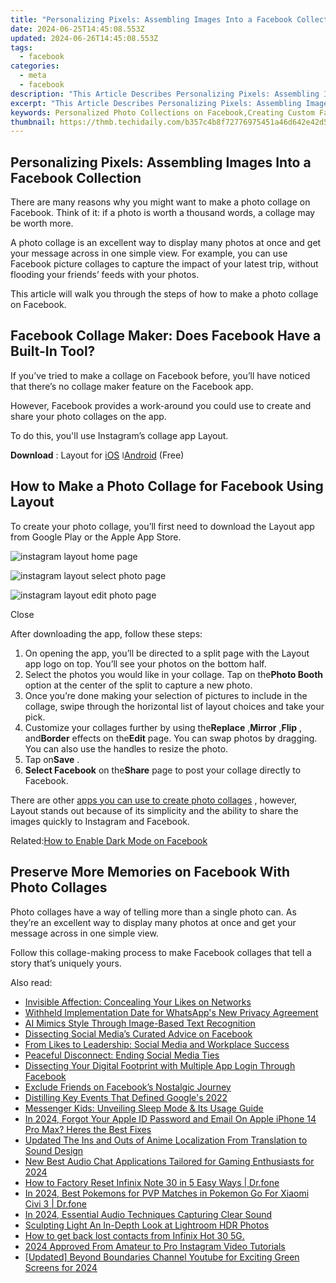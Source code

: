 ```yaml
---
title: "Personalizing Pixels: Assembling Images Into a Facebook Collection"
date: 2024-06-25T14:45:08.553Z
updated: 2024-06-26T14:45:08.553Z
tags:
  - facebook
categories:
  - meta
  - facebook
description: "This Article Describes Personalizing Pixels: Assembling Images Into a Facebook Collection"
excerpt: "This Article Describes Personalizing Pixels: Assembling Images Into a Facebook Collection"
keywords: Personalized Photo Collections on Facebook,Creating Custom Facebook Albums,Facebook Image Aggregation Techniques,Tailored Visual Content for Social Media,Building Facebook Pixel Assemblies,Integrating Images Into Facebook Presence,Customized Photographic Collections on FB
thumbnail: https://thmb.techidaily.com/b357c4b8f72776975451a46d642e42d569af6d435c0d587f7372c46c2b7924bd.jpg
---
```


## Personalizing Pixels: Assembling Images Into a Facebook Collection

 There are many reasons why you might want to make a photo collage on Facebook. Think of it: if a photo is worth a thousand words, a collage may be worth more.

 A photo collage is an excellent way to display many photos at once and get your message across in one simple view. For example, you can use Facebook picture collages to capture the impact of your latest trip, without flooding your friends’ feeds with your photos.

 This article will walk you through the steps of how to make a photo collage on Facebook.

## Facebook Collage Maker: Does Facebook Have a Built-In Tool?

 If you’ve tried to make a collage on Facebook before, you’ll have noticed that there’s no collage maker feature on the Facebook app.

 However, Facebook provides a work-around you could use to create and share your photo collages on the app.

To do this, you'll use Instagram’s collage app Layout.

**Download** : Layout for [iOS](https://apps.apple.com/us/app/layout-from-instagram/id967351793) ǀ[Android](https://www.anrdoezrs.net/links/7251228/type/dlg/sid/UUmuoUeUpU96430/https://play.google.com/store/apps/details?id=com.instagram.layout&hl=en&gl=US) (Free)

## How to Make a Photo Collage for Facebook Using Layout

 To create your photo collage, you’ll first need to download the Layout app from Google Play or the Apple App Store.

![instagram layout home page](https://static1.makeuseofimages.com/wordpress/wp-content/uploads/2021/04/instagram-layout-home-page.jpg)

![instagram layout select photo page](https://static1.makeuseofimages.com/wordpress/wp-content/uploads/2021/04/instagram-layout-select-photo-page.jpg)

![instagram layout edit photo page](https://static1.makeuseofimages.com/wordpress/wp-content/uploads/2021/04/instagram-layour-edit-photo-page.jpg)

Close

After downloading the app, follow these steps:

1. On opening the app, you’ll be directed to a split page with the Layout app logo on top. You’ll see your photos on the bottom half.
2. Select the photos you would like in your collage. Tap on the**Photo Booth** option at the center of the split to capture a new photo.
3. Once you’re done making your selection of pictures to include in the collage, swipe through the horizontal list of layout choices and take your pick.
4. Customize your collages further by using the**Replace** ,**Mirror** ,**Flip** , and**Border** effects on the**Edit** page. You can swap photos by dragging. You can also use the handles to resize the photo.
5. Tap on**Save** .
6. **Select Facebook** on the**Share** page to post your collage directly to Facebook.

 There are other [apps you can use to create photo collages](https://www.makeuseof.com/best-photo-collage-apps-android-ios/) , however, Layout stands out because of its simplicity and the ability to share the images quickly to Instagram and Facebook.

 Related:[How to Enable Dark Mode on Facebook](https://www.makeuseof.com/how-to-facebook-dark-mode/)

## Preserve More Memories on Facebook With Photo Collages

 Photo collages have a way of telling more than a single photo can. As they’re an excellent way to display many photos at once and get your message across in one simple view.

 Follow this collage-making process to make Facebook collages that tell a story that’s uniquely yours.


<ins class="adsbygoogle"
     style="display:block"
     data-ad-format="autorelaxed"
     data-ad-client="ca-pub-7571918770474297"
     data-ad-slot="1223367746"></ins>



<ins class="adsbygoogle"
     style="display:block"
     data-ad-client="ca-pub-7571918770474297"
     data-ad-slot="8358498916"
     data-ad-format="auto"
     data-full-width-responsive="true"></ins>

<span class="atpl-alsoreadstyle">Also read:</span>
<div><ul>
<li><a href="https://facebook.techidaily.com/invisible-affection-concealing-your-likes-on-networks/"><u>Invisible Affection: Concealing Your Likes on Networks</u></a></li>
<li><a href="https://facebook.techidaily.com/withheld-implementation-date-for-whatsapps-new-privacy-agreement/"><u>Withheld Implementation Date for WhatsApp's New Privacy Agreement</u></a></li>
<li><a href="https://facebook.techidaily.com/ai-mimics-style-through-image-based-text-recognition/"><u>AI Mimics Style Through Image-Based Text Recognition</u></a></li>
<li><a href="https://facebook.techidaily.com/dissecting-social-medias-curated-advice-on-facebook/"><u>Dissecting Social Media’s Curated Advice on Facebook</u></a></li>
<li><a href="https://facebook.techidaily.com/from-likes-to-leadership-social-media-and-workplace-success/"><u>From Likes to Leadership: Social Media and Workplace Success</u></a></li>
<li><a href="https://facebook.techidaily.com/peaceful-disconnect-ending-social-media-ties/"><u>Peaceful Disconnect: Ending Social Media Ties</u></a></li>
<li><a href="https://facebook.techidaily.com/dissecting-your-digital-footprint-with-multiple-app-login-through-facebook/"><u>Dissecting Your Digital Footprint with Multiple App Login Through Facebook</u></a></li>
<li><a href="https://facebook.techidaily.com/exclude-friends-on-facebooks-nostalgic-journey/"><u>Exclude Friends on Facebook’s Nostalgic Journey</u></a></li>
<li><a href="https://facebook.techidaily.com/distilling-key-events-that-defined-googles-2022/"><u>Distilling Key Events That Defined Google's 2022</u></a></li>
<li><a href="https://facebook.techidaily.com/messenger-kids-unveiling-sleep-mode-and-its-usage-guide/"><u>Messenger Kids: Unveiling Sleep Mode & Its Usage Guide</u></a></li>
<li><a href="https://apple-account.techidaily.com/in-2024-forgot-your-apple-id-password-and-email-on-apple-iphone-14-pro-max-heres-the-best-fixes-by-drfone-ios/"><u>In 2024, Forgot Your Apple ID Password and Email On Apple iPhone 14 Pro Max? Heres the Best Fixes</u></a></li>
<li><a href="https://sound-optimizing.techidaily.com/updated-the-ins-and-outs-of-anime-localization-from-translation-to-sound-design/"><u>Updated The Ins and Outs of Anime Localization From Translation to Sound Design</u></a></li>
<li><a href="https://voice-adjusting.techidaily.com/new-best-audio-chat-applications-tailored-for-gaming-enthusiasts-for-2024/"><u>New Best Audio Chat Applications Tailored for Gaming Enthusiasts for 2024</u></a></li>
<li><a href="https://techidaily.com/how-to-factory-reset-infinix-note-30-in-5-easy-ways-drfone-by-drfone-reset-android-reset-android/"><u>How to Factory Reset Infinix Note 30 in 5 Easy Ways | Dr.fone</u></a></li>
<li><a href="https://change-location.techidaily.com/in-2024-best-pokemons-for-pvp-matches-in-pokemon-go-for-xiaomi-civi-3-drfone-by-drfone-virtual-android/"><u>In 2024, Best Pokemons for PVP Matches in Pokemon Go For Xiaomi Civi 3 | Dr.fone</u></a></li>
<li><a href="https://youtube-videos.techidaily.com/in-2024-essential-audio-techniques-capturing-clear-sound/"><u>In 2024, Essential Audio Techniques  Capturing Clear Sound</u></a></li>
<li><a href="https://extra-resources.techidaily.com/sculpting-light-an-in-depth-look-at-lightroom-hdr-photos/"><u>Sculpting Light  An In-Depth Look at Lightroom HDR Photos</u></a></li>
<li><a href="https://blog-min.techidaily.com/how-to-get-back-lost-contacts-from-infinix-hot-30-5g-by-fonelab-android-recover-contacts/"><u>How to get back lost contacts from Infinix Hot 30 5G.</u></a></li>
<li><a href="https://instagram-clips.techidaily.com/2024-approved-from-amateur-to-pro-instagram-video-tutorials/"><u>2024 Approved  From Amateur to Pro  Instagram Video Tutorials</u></a></li>
<li><a href="https://facebook-video-footage.techidaily.com/updated-beyond-boundaries-channel-youtube-for-exciting-green-screens-for-2024/"><u>[Updated] Beyond Boundaries  Channel Youtube for Exciting Green Screens for 2024</u></a></li>
</ul></div>

